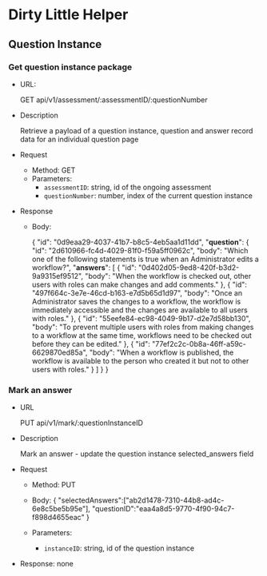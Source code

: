 # Dirty Little Helper

## Question Instance

### Get question instance package

- URL:

    GET api/v1/assessment/:assessmentID/:questionNumber

- Description

    Retrieve a payload of a question instance, question and answer record data for an individual question page

- Request

  - Method: GET
  - Parameters:
    - `assessmentID`: string, id of the ongoing assessment
    - `questionNumber`: number, index of the current question instance

- Response

  - Body:

    {
        "id": "0d9eaa29-4037-41b7-b8c5-4eb5aa1d11dd",
        "__question__": {
            "id": "2d610966-fc4d-4029-81f0-f59a5ff0962c",
            "body": "Which one of the following statements is true when an Administrator edits a workflow?",
            "__answers__": [
                {
                    "id": "0d402d05-9ed8-420f-b3d2-9a9315ef9512",
                    "body": "When the workflow is checked out, other users with roles can make changes and add comments."
                },
                {
                    "id": "497f664c-3e7e-46cd-b163-e7d5b65d1d97",
                    "body": "Once an Administrator saves the changes to a workflow, the workflow is immediately accessible and the changes are available to all users with roles."
                },
                {
                    "id": "55eefe84-ec98-4049-9b17-d2e7d58bb130",
                    "body": "To prevent multiple users with roles from making changes to a workflow at the same time, workflows need to be checked out before they can be edited."
                },
                {
                    "id": "77ef2c2c-0b8a-46ff-a59c-6629870ed85a",
                    "body": "When a workflow is published, the workflow is available to the person who created it but not to other users with roles."
                }
            ]
        }
    }

### Mark an answer

- URL

    PUT api/v1/mark/:questionInstanceID

- Description

    Mark an answer - update the question instance selected_answers field

- Request

  - Method: PUT
  - Body:
    {
        "selectedAnswers":["ab2d1478-7310-44b8-ad4c-6e8c5be5b95e"],
        "questionID":"eaa4a8d5-9770-4f90-94c7-f898d4655eac"
    }

  - Parameters:
    - `instanceID`: string, id of the question instance

- Response: none
